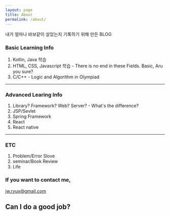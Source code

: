 ```yaml
---
layout: page
title: About
permalink: /about/
---
```


내가 얼마나 바보같이 살았는지 기록하기 위해 만든 BLOG

### Basic Learning Info

1. Kotlin, Java 학습
2. HTML, CSS, Javascript 학습 - There is no end in these Fields. Basic, Aru you sure?
3. C/C++ - Logic and Algorithm in Olympiad

---

### Advanced Learing Info
1. Library? Framework? Web? Server? - What's the difference?
2. JSP/Sevlet
3. Spring Framework
4. React
5. React native

---

### ETC

1. Problem/Error Slove
2. seminar/Book Review
3. Life

### If you want to contact me,

[jw.ryux@gmail.com](mailto:jw.ryux@gmail.com)   

## **Can I do a good job?**